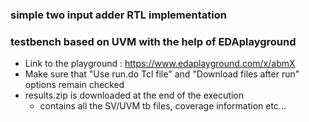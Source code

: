 ### simple two input adder RTL implementation
### testbench based on UVM with the help of EDAplayground

- Link to the playground : https://www.edaplayground.com/x/abmX
- Make sure that "Use run.do Tcl file" and "Download files after run" options remain checked 
- results.zip is downloaded at the end of the execution
    - contains all the SV/UVM tb files, coverage information etc...


